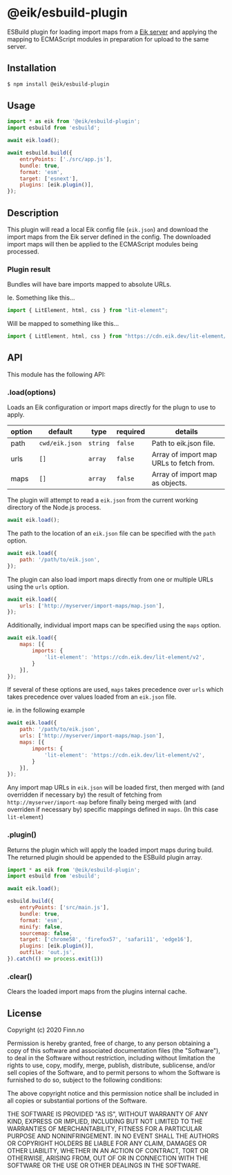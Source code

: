 # @eik/esbuild-plugin

ESBuild plugin for loading import maps from a [Eik server](https://eik.dev/) and applying the mapping to ECMAScript modules in preparation for upload to the same server.

## Installation

```bash
$ npm install @eik/esbuild-plugin
```

## Usage

```js
import * as eik from '@eik/esbuild-plugin';
import esbuild from 'esbuild';

await eik.load();

await esbuild.build({
    entryPoints: ['./src/app.js'],
    bundle: true,
    format: 'esm',
    target: ['esnext'],
    plugins: [eik.plugin()],
});
```

## Description

This plugin will read a local Eik config file (`eik.json`) and download the import maps from the Eik server defined in the config. The downloaded import maps will then be applied to the ECMAScript modules being processed.

### Plugin result

Bundles will have bare imports mapped to absolute URLs. 

Ie. Something like this...

```js
import { LitElement, html, css } from "lit-element";
```

Will be mapped to something like this...

```js
import { LitElement, html, css } from "https://cdn.eik.dev/lit-element/v2";
```

## API

This module has the following API:

### .load(options)

Loads an Eik configuration or import maps directly for the plugn to use to apply.

| option  | default        | type     | required | details                                                     |
| ------- | -------------- | -------- | -------- | ----------------------------------------------------------- |
| path    | `cwd/eik.json` | `string` | `false`  | Path to eik.json file.                                      |
| urls    | `[]`           | `array`  | `false`  | Array of import map URLs to fetch from.                     |
| maps    | `[]`           | `array`  | `false`  | Array of import map as objects.                             |

The plugin will attempt to read a `eik.json` from the current working directory of the Node.js process.

```js
await eik.load();
```

The path to the location of an `eik.json` file can be specified with the `path` option.

```js
await eik.load({
    path: '/path/to/eik.json',
});
```

The plugin can also load import maps directly from one or multiple URLs using the `urls` option.

```js
await eik.load({
    urls: ['http://myserver/import-maps/map.json'],
});
```

Additionally, individual import maps can be specified using the `maps` option.

```js
await eik.load({
    maps: [{
        imports: {
            'lit-element': 'https://cdn.eik.dev/lit-element/v2',
        }
    }],
});
```

If several of these options are used, `maps` takes precedence over `urls` which takes precedence over values loaded from an `eik.json` file.

ie. in the following example

```js
await eik.load({
    path: '/path/to/eik.json',
    urls: ['http://myserver/import-maps/map.json'],
    maps: [{
        imports: {
            'lit-element': 'https://cdn.eik.dev/lit-element/v2',
        }
    }],
});
```

Any import map URLs in `eik.json` will be loaded first, then merged with (and overridden if necessary by) the result of fetching from `http://myserver/import-map` before finally being merged with (and overriden if necessary by) specific mappings defined in `maps`. (In this case `lit-element`)

### .plugin()

Returns the plugin which will apply the loaded import maps during build. The returned plugin should be appended to the ESBuild plugin array.

```js
import * as eik from '@eik/esbuild-plugin';
import esbuild from 'esbuild';

await eik.load();

esbuild.build({
    entryPoints: ['src/main.js'],
    bundle: true,
    format: 'esm',
    minify: false,
    sourcemap: false,
    target: ['chrome58', 'firefox57', 'safari11', 'edge16'],
    plugins: [eik.plugin()],
    outfile: 'out.js',
}).catch(() => process.exit(1))
```

### .clear()

Clears the loaded import maps from the plugins internal cache. 

## License

Copyright (c) 2020 Finn.no

Permission is hereby granted, free of charge, to any person obtaining a copy
of this software and associated documentation files (the "Software"), to deal
in the Software without restriction, including without limitation the rights
to use, copy, modify, merge, publish, distribute, sublicense, and/or sell
copies of the Software, and to permit persons to whom the Software is
furnished to do so, subject to the following conditions:

The above copyright notice and this permission notice shall be included in all
copies or substantial portions of the Software.

THE SOFTWARE IS PROVIDED "AS IS", WITHOUT WARRANTY OF ANY KIND, EXPRESS OR
IMPLIED, INCLUDING BUT NOT LIMITED TO THE WARRANTIES OF MERCHANTABILITY,
FITNESS FOR A PARTICULAR PURPOSE AND NONINFRINGEMENT. IN NO EVENT SHALL THE
AUTHORS OR COPYRIGHT HOLDERS BE LIABLE FOR ANY CLAIM, DAMAGES OR OTHER
LIABILITY, WHETHER IN AN ACTION OF CONTRACT, TORT OR OTHERWISE, ARISING FROM,
OUT OF OR IN CONNECTION WITH THE SOFTWARE OR THE USE OR OTHER DEALINGS IN THE
SOFTWARE.
